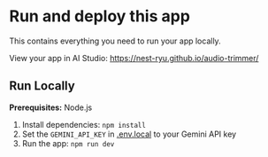 
# Run and deploy this app

This contains everything you need to run your app locally.

View your app in AI Studio: 
https://nest-ryu.github.io/audio-trimmer/


## Run Locally

**Prerequisites:**  Node.js

1. Install dependencies:
   `npm install`
2. Set the `GEMINI_API_KEY` in [.env.local](.env.local) to your Gemini API key
3. Run the app:
   `npm run dev`
